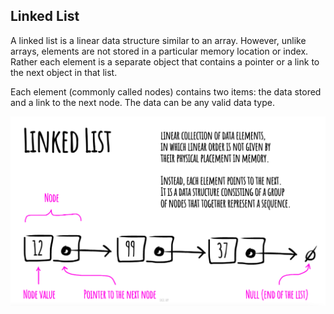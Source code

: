 ******Linked List******
---

A linked list is a linear data structure similar to an array. However, unlike arrays, elements are not stored in a particular memory location or index. Rather each element is a separate object that contains a pointer or a link to the next object in that list.

Each element (commonly called nodes) contains two items: the data stored and a link to the next node. The data can be any valid data type.

![Alt text](https://github.com/Danish9991/Data-structures-and-Algorithms-/blob/main/linked-list/images/linked-list.png)
